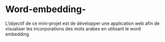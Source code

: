 # Word-embedding-
L’objectif de ce mini-projet est de développer une application web afin  de visualiser les incorporations des mots arabes en utilisant le word embedding 
